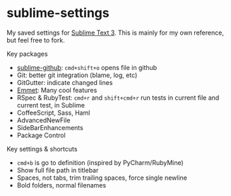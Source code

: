 # sublime-settings

My saved settings for [Sublime Text 3](https://www.sublimetext.com/3). This is mainly for my own reference, but feel free to fork.

Key packages
* [sublime-github](): `cmd+shift+o` opens file in github
* Git: better git integration (blame, log, etc)
* GitGutter: indicate changed lines
* [Emmet](https://github.com/sergeche/emmet-sublime): Many cool features
* RSpec & RubyTest: `cmd+r` and `shift+cmd+r` run tests in current file and current test, in Sublime
* CoffeeScript, Sass, Haml
* AdvancedNewFile
* SideBarEnhancements
* Package Control

Key settings & shortcuts
* `cmd+b` is go to definition (inspired by PyCharm/RubyMine)
* Show full file path in titlebar
* Spaces, not tabs, trim trailing spaces, force single newline
* Bold folders, normal filenames
